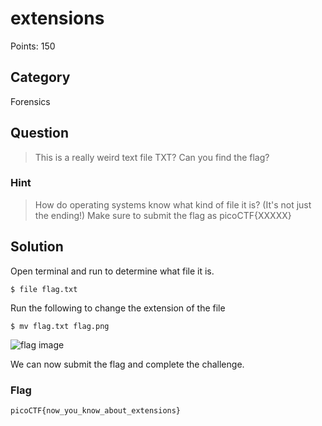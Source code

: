 # extensions
Points: 150

## Category
Forensics

## Question
>This is a really weird text file TXT? Can you find the flag?

### Hint
>How do operating systems know what kind of file it is? (It's not just the ending!)
>Make sure to submit the flag as picoCTF{XXXXX}

## Solution 
Open terminal and run to determine what file it is.
```
$ file flag.txt
```

Run the following to change the extension of the file
```
$ mv flag.txt flag.png
```

![flag image](files/flag.png)

We can now submit the flag and complete the challenge.

### Flag
`picoCTF{now_you_know_about_extensions}`
